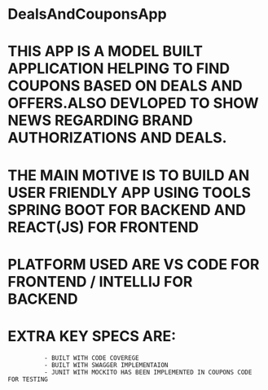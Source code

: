 # DealsAndCouponsApp

# THIS APP IS A MODEL BUILT APPLICATION HELPING TO FIND COUPONS BASED ON DEALS AND OFFERS.ALSO DEVLOPED TO SHOW NEWS REGARDING BRAND AUTHORIZATIONS AND DEALS.

# THE MAIN MOTIVE IS TO BUILD AN USER FRIENDLY APP USING TOOLS SPRING BOOT FOR BACKEND AND REACT(JS) FOR FRONTEND 

# PLATFORM USED ARE VS CODE FOR FRONTEND / INTELLIJ FOR BACKEND

# EXTRA KEY SPECS ARE:
              - BUILT WITH CODE COVEREGE
              - BUILT WITH SWAGGER IMPLEMENTAION
              - JUNIT WITH MOCKITO HAS BEEN IMPLEMENTED IN COUPONS CODE FOR TESTING
